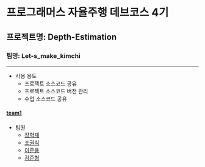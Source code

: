 # 프로그래머스 자율주행 데브코스 4기 
## 프로젝트명: Depth-Estimation
### 팀명: Let-s_make_kimchi

----------------------------------

* 사용 용도
  * 프로젝트 소스코드 공유 
  * 프로젝트 소스코드 버전 관리 
  * 수업 소스코드 공유


#### [team1](https://www.notion.so/team1-a157c7f88084468780ff38ec1883c3b7)
* 팀원
  * [장혁재](https://www.notion.so/4-a4b8db39cb5a4fe7ae4af3ef27216edb)
  * [조권식](https://www.notion.so/4-f6bb4b425ab34697b47dc683320ce76e)
  * [이준용](https://www.notion.so/4-631b6e4ab1e9487fbe1449e84f7ef1d6)
  * [김준형](https://www.notion.so/4-f9b680a19c7e48e989a32548a46fc2dc)
